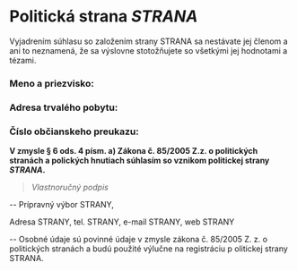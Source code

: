 # Politická strana _STRANA_

Vyjadrením súhlasu so založením strany STRANA sa nestávate jej členom a ani to neznamená, že sa výslovne stotožňujete so všetkými jej hodnotami a tézami.

### Meno a priezvisko:

### Adresa trvalého pobytu:

### Číslo občianskeho preukazu:

**V zmysle § 6 ods. 4 písm. a) Zákona č. 85/2005 Z.z. o politických stranách a polických hnutiach súhlasím so vznikom politickej strany _STRANA_.**

> _Vlastnoručný podpis_

--
Prípravný výbor STRANY,

Adresa STRANY, tel. STRANY, e-mail STRANY, web STRANY

--
Osobné údaje sú povinné údaje v zmysle zákona č. 85/2005 Z. z. o politických stranách a budú použité výlučne na registráciu p olitickej strany STRANA. 
